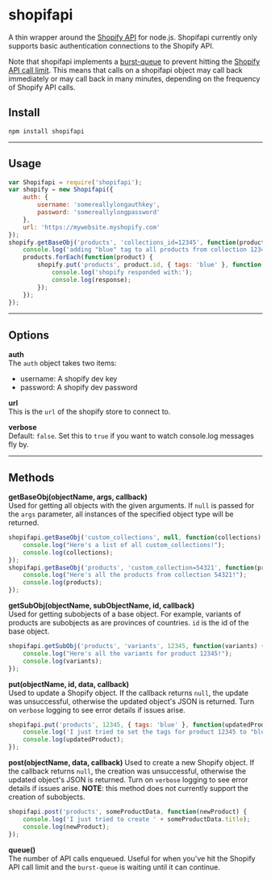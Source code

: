 shopifapi
=========
  
A thin wrapper around the [Shopify API](http://api.shopify.com/) for node.js. Shopifapi currently only supports basic authentication connections to the Shopify API.

Note that shopifapi implements a [burst-queue](https://github.com/mmaelzer/burst-queue) to prevent hitting the [Shopify API call limit](http://wiki.shopify.com/Learning_to_Respect_the_API_calls_limit). This means that calls on a shopifapi object may call back immediately or may call back in many minutes, depending on the frequency of Shopify API calls.

Install
-------

    npm install shopifapi

---------------------------------------------

Usage
---------------
```javascript
var Shopifapi = require('shopifapi');
var shopify = new Shopifapi({
    auth: {
        username: 'somereallylongauthkey',
        password: 'somereallylongpassword'
    },
    url: 'https://mywebsite.myshopify.com'
});
shopify.getBaseObj('products', 'collections_id=12345', function(products) {
	console.log('adding "blue" tag to all products from collection 12345:');
	products.forEach(function(product) {
		shopify.put('products', product.id, { tags: 'blue' }, function(response) {
			console.log('shopify responded with:');
			console.log(response);
		});
	});
});
```

---------------------------------------------

Options
-------
**auth**  
The `auth` object takes two items:  
* username: A shopify dev key  
* password: A shopify dev password  

**url**  
This is the `url` of the shopify store to connect to.
  
**verbose**  
Default: `false`. Set this to `true` if you want to watch console.log messages fly by.
  
--------------------------------------------

Methods
-------
**getBaseObj(objectName, args, callback)**  
Used for getting all objects with the given arguments. If `null` is passed for the `args` parameter, all instances of the specified object type will be returned.  
```javascript
shopifapi.getBaseObj('custom_collections', null, function(collections) {
	console.log("Here's a list of all custom_collections!");
	console.log(collections);
});
shopifapi.getBaseObj('products', 'custom_collection=54321', function(products) {
	console.log("Here's all the products from collection 54321!");
	console.log(products);
});
```  
  
**getSubObj(objectName, subObjectName, id, callback)**  
Used for getting subobjects of a base object. For example, variants of products are subobjects as are provinces of countries. `id` is the id of the base object.  
```javascript
shopifapi.getSubObj('products', 'variants', 12345, function(variants) {
	console.log("Here's all the variants for product 12345!");
	console.log(variants);
});

```  
  
**put(objectName, id, data, callback)**  
Used to update a Shopify object. If the callback returns `null`, the update was unsuccessful, otherwise the updated object's JSON is returned. Turn on `verbose` logging to see error details if issues arise.
```javascript
shopifapi.put('products', 12345, { tags: 'blue' }, function(updatedProduct) {
	console.log('I just tried to set the tags for product 12345 to "blue"');
	console.log(updatedProduct);
});
```  
  
**post(objectName, data, callback)**
Used to create a new Shopify object. If the callback returns `null`, the creation was unsuccessful, otherwise the updated object's JSON is returned. Turn on `verbose` logging to see error details if issues arise. **NOTE**: this method does not currently support the creation of subobjects.
```javascript
shopifapi.post('products', someProductData, function(newProduct) {
	console.log('I just tried to create ' + someProductData.title);
	console.log(newProduct);
});
```  
  
**queue()**  
The number of API calls enqueued. Useful for when you've hit the Shopify API call limit and the `burst-queue` is waiting until it can continue.
